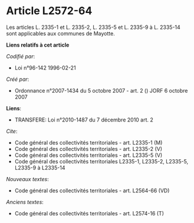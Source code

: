 # Article L2572-64

Les articles L. 2335-1 et L. 2335-2, L. 2335-5 et L. 2335-9 à L. 2335-14 sont applicables aux communes de Mayotte.

**Liens relatifs à cet article**

_Codifié par_:

  - Loi n°96-142 1996-02-21

_Créé par_:

  - Ordonnance n°2007-1434 du 5 octobre 2007 - art. 2 () JORF 6 octobre 2007

**Liens**:

  - TRANSFERE: Loi n°2010-1487 du 7 décembre 2010 art. 2

_Cite_:

  - Code général des collectivités territoriales - art. L2335-1 (M)
  - Code général des collectivités territoriales - art. L2335-2 (V)
  - Code général des collectivités territoriales - art. L2335-5 (V)
  - Code général des collectivités territoriales L2335-1, L2335-2, L2335-5, L2335-9 à L2335-14

_Nouveaux textes_:

  - Code général des collectivités territoriales - art. L2564-66 (VD)

_Anciens textes_:

  - Code général des collectivités territoriales - art. L2574-16 (T)
